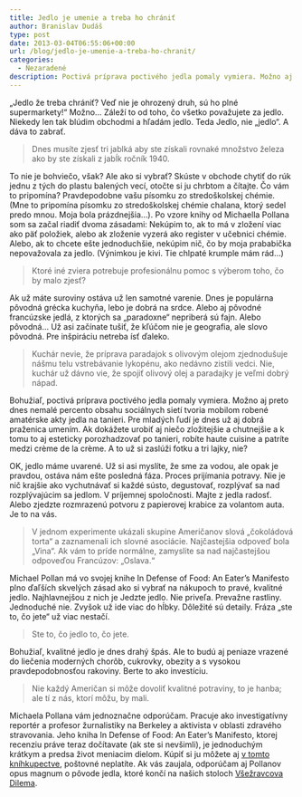 ```yaml
---
title: Jedlo je umenie a treba ho chrániť
author: Branislav Dudáš
type: post
date: 2013-03-04T06:55:06+00:00
url: /blog/jedlo-je-umenie-a-treba-ho-chranit/
categories:
  - Nezaradené
description: Poctivá príprava poctivého jedla pomaly vymiera. Možno aj preto dnes nemalé percento obsahu sociálnych sietí tvoria mobilom robené amatérske akty jedla na tanieri. Pre mladých ľudí je dnes už aj dobrá praženica umením.
---
```

&#8222;Jedlo že treba chrániť? Veď nie je ohrozený druh, sú ho plné supermarkety!&#8220; Možno&#8230; Záleží to od toho, čo všetko považujete za jedlo. Niekedy len tak blúdim obchodmi a hľadám jedlo. Teda Jedlo, nie &#8222;jedlo&#8220;. A dáva to zabrať.<!--more-->

> Dnes musíte zjesť tri jablká aby ste získali rovnaké množstvo železa ako by ste získali z jabĺk ročník 1940.

To nie je bohviečo, však? Ale ako si vybrať? Skúste v obchode chytiť do rúk jednu z tých do plastu balených vecí, otočte si ju chrbtom a čítajte. Čo vám to pripomína? Pravdepodobne vašu písomku zo stredoškolskej chémie. (Mne to pripomína písomku zo stredoškolskej chémie chalana, ktorý sedel predo mnou. Moja bola prázdnejšia…). Po vzore knihy od Michaella Pollana som sa začal riadiť dvoma zásadami: Nekúpim to, ak to má v zložení viac ako päť položiek, alebo ak zloženie vyzerá ako register v učebnici chémie. Alebo, ak to chcete ešte jednoduchšie, nekúpim nič, čo by moja prababička nepovažovala za jedlo. (Výnimkou je kivi. Tie chlpaté krumple mám rád…)

> Ktoré iné zviera potrebuje profesionálnu pomoc s výberom toho, čo by malo zjesť?

Ak už máte suroviny ostáva už len samotné varenie. Dnes je populárna pôvodná grécka kuchyňa, lebo je dobrá na srdce. Alebo aj pôvodné francúzske jedlá, z ktorých sa &#8222;paradoxne&#8220; nepriberá sú fajn. Alebo pôvodná… Už asi začínate tušiť, že kľúčom nie je geografia, ale slovo pôvodná. Pre inšpiráciu netreba ísť ďaleko.

> Kuchár nevie, že príprava paradajok s olivovým olejom zjednodušuje nášmu telu vstrebávanie lykopénu, ako nedávno zistili vedci. Nie, kuchár už dávno vie, že spojiť olivový olej a paradajky je veľmi dobrý nápad.

Bohužiaľ, poctivá príprava poctivého jedla pomaly vymiera. Možno aj preto dnes nemalé percento obsahu sociálnych sietí tvoria mobilom robené amatérske akty jedla na tanieri. Pre mladých ľudí je dnes už aj dobrá praženica umením. Ak dokážete urobiť aj niečo zložitejšie a chutnejšie a k tomu to aj esteticky porozhadzovať po tanieri, robíte haute cuisine a patríte medzi crème de la crème. A to už si zaslúži fotku a tri lajky, nie?

OK, jedlo máme uvarené. Už si asi myslíte, že sme za vodou, ale opak je pravdou, ostáva nám ešte posledná fáza. Proces prijímania potravy. Nie je nič krajšie ako vychutnávať si každé sústo, degustovať, rozplývať sa nad rozplývajúcim sa jedlom. V príjemnej spoločnosti. Majte z jedla radosť. Alebo zjedzte rozmrazenú potvoru z papierovej krabice za volantom auta. Je to na vás.

> V jednom experimente ukázali skupine Američanov slová &#8222;čokoládová torta&#8220; a zaznamenali ich slovné asociácie. Najčastejšia odpoveď bola „Vina“. Ak vám to príde normálne, zamyslite sa nad najčastejšou odpoveďou Francúzov: „Oslava.“

Michael Pollan má vo svojej knihe In Defense of Food: An Eater&#8217;s Manifesto plno ďaľších skvelých zásad ako si vybrať na nákupoch to pravé, kvalitné jedlo. Najhlavnejšou z nich je Jedzte jedlo. Nie priveľa. Prevažne rastliny. Jednoduché nie. Zvyšok už ide viac do hĺbky. Dôležité sú detaily. Fráza &#8222;ste to, čo jete&#8220; už viac nestačí.

> Ste to, čo jedlo to, čo jete.

Bohužiaľ, kvalitné jedlo je dnes drahý špás. Ale to budú aj peniaze vrazené do liečenia moderných chorôb, cukrovky, obezity a s vysokou pravdepodobnosťou rakoviny. Berte to ako investíciu.

> Nie každý Američan si môže dovoliť kvalitné potraviny, to je hanba; ale tí z nás, ktorí môžu, by mali.

Michaela Pollana vám jednoznačne odporúčam. Pracuje ako investigatívny reportér a profesor žurnalistiky na Berkeley a aktivista v oblasti zdravého stravovania. Jeho kniha In Defense of Food: An Eater&#8217;s Manifesto, ktorej recenziu práve teraz dočítavate (ak ste si nevšimli), je jednoduchým krátkym a predsa život meniacim dielom. Kúpiť si ju môžete aj <a title="Pollan" href="http://www.bookdepository.com/Defense-Food-Michael-Pollan/9780143114963">v tomto kníhkupectve</a>, poštovné neplatíte. Ak vás zaujala, odporúčam aj Pollanov opus magnum o pôvode jedla, ktoré končí na našich stoloch <a title="Všežravcova dilema" href="/blog/vsezravcova-dilema/">Všežravcova Dilema</a>.
